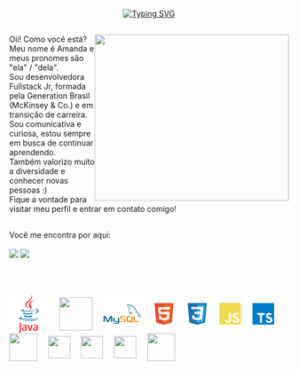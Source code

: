 <p align="center">
<a href="https://git.io/typing-svg"> <img src="https://readme-typing-svg.herokuapp.com?font=Rampart+One&size=40&duration=3000&pause=600&color=FFFFFF&background=none&center=true&vCenter=true&width=1000&lines=Eaaaaiiii+como+vai??;Meu+nome+é+Amanda+Giacometti+:);Sou+desenvolvedora+Fullstack+Jr.;Seja+bem+vindo+(a)+(e)+!+!+!" alt="Typing SVG" /></a>

##

<img align="right" width="350" height="300" src="https://github.com/ManGiaco/BancoDeImagens/blob/main/ReadMe/corgi-computer.gif?raw=true">

Oii! Como você está? <br>
Meu nome é Amanda e meus pronomes são "ela" / "dela". <br>
Sou desenvolvedora Fullstack Jr, formada pela Generation Brasil (McKinsey & Co.) e em transição de carreira. <br>
Sou comunicativa e curiosa, estou sempre em busca de continuar aprendendo. <br> 
Também valorizo muito a diversidade e conhecer novas pessoas :) <br>
Fique a vontade para visitar meu perfil e entrar em contato comigo!

##
  
<div align="left">  
  Você me encontra por aqui:   
  <br> <br>
  <a href="mailto:amandagiacomettipedrosa@gmail.com"><img src="https://img.shields.io/badge/Gmail-D14836?style=for-the-badge&logo=gmail&logoColor=white" target="_blank"></a> 
  <a href="https://www.linkedin.com/in/mangiaco"><img src="https://img.shields.io/badge/-LinkedIn-%230077B5?style=for-the-badge&logo=linkedin&logoColor=white" target="_blank"></a> 
</div>
<br>

##

<div style="display: inline_block"><br>
    <img align="center" alt="" height="70" width="70" src="https://raw.githubusercontent.com/devicons/devicon/master/icons/java/java-original-wordmark.svg" /> &nbsp; &nbsp;
    <img align="center" alt="" height="60" width="60" src="https://cdn.jsdelivr.net/gh/devicons/devicon/icons/spring/spring-original-wordmark.svg" /> &nbsp; &nbsp;
    <img align="center" alt="" height="70" width="70" src="https://raw.githubusercontent.com/devicons/devicon/master/icons/mysql/mysql-original-wordmark.svg" /> &nbsp; &nbsp;
    <img align="center" alt="" height="40" width="40" src="https://raw.githubusercontent.com/devicons/devicon/master/icons/html5/html5-original.svg" /> &nbsp; &nbsp;
    <img align="center" alt="" height="40" width="40" src="https://raw.githubusercontent.com/devicons/devicon/master/icons/css3/css3-original.svg" /> &nbsp; &nbsp;
    <img align="center" alt="" height="40" width="40" src="https://raw.githubusercontent.com/devicons/devicon/master/icons/javascript/javascript-plain.svg" /> &nbsp; &nbsp;
    <img align="center" alt="" height="40" width="40" src="https://raw.githubusercontent.com/devicons/devicon/master/icons/typescript/typescript-plain.svg" /> &nbsp; &nbsp;
    <img align="center" alt="" height="50" width="50" src="https://cdn.jsdelivr.net/gh/devicons/devicon/icons/react/react-original-wordmark.svg" /> &nbsp; &nbsp;
    <img align="center" alt="" height="40" width="40" src="https://cdn.jsdelivr.net/gh/devicons/devicon/icons/materialui/materialui-original.svg" width=50/> &nbsp; &nbsp;
    <img align="center" alt="" height="40" width="40" src="https://cdn.jsdelivr.net/gh/devicons/devicon/icons/figma/figma-original.svg" /> &nbsp; &nbsp;
    <img align="center" alt="" height="40" width="40" src="https://cdn.jsdelivr.net/gh/devicons/devicon/icons/git/git-original.svg" /> &nbsp; &nbsp;
    <img align="center" alt="" height="50" width="50" src="https://cdn.jsdelivr.net/gh/devicons/devicon/icons/jira/jira-original-wordmark.svg" /> &nbsp; &nbsp;
<div> 
    
##

<div align="center">
  <a href="https://github.com/mangiaco">
  <img align="center" alt="" width="400" src="https://github-readme-stats.vercel.app/api/top-langs/?username=mangiaco&layout=compact&langs_count=7&theme=radical" />
</div>
